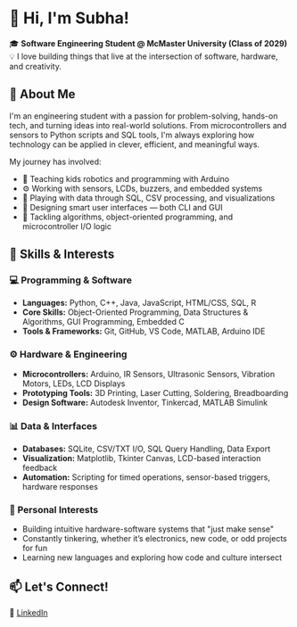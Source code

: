 # 👋 Hi, I'm Subha!

🎓 **Software Engineering Student @ McMaster University (Class of 2029)**  
💡 I love building things that live at the intersection of software, hardware, and creativity.


## 🧠 About Me

I'm an engineering student with a passion for problem-solving, hands-on tech, and turning ideas into real-world solutions. From microcontrollers and sensors to Python scripts and SQL tools, I'm always exploring how technology can be applied in clever, efficient, and meaningful ways.

My journey has involved:

- 👶 Teaching kids robotics and programming with Arduino
- ⚙️ Working with sensors, LCDs, buzzers, and embedded systems
- 💾 Playing with data through SQL, CSV processing, and visualizations
- 🎨 Designing smart user interfaces — both CLI and GUI
- 🧠 Tackling algorithms, object-oriented programming, and microcontroller I/O logic


## 🔧 Skills & Interests

### 💻 Programming & Software
- **Languages:** Python, C++, Java, JavaScript, HTML/CSS, SQL, R  
- **Core Skills:** Object-Oriented Programming, Data Structures & Algorithms, GUI Programming, Embedded C  
- **Tools & Frameworks:** Git, GitHub, VS Code, MATLAB, Arduino IDE  

### ⚙️ Hardware & Engineering
- **Microcontrollers:** Arduino, IR Sensors, Ultrasonic Sensors, Vibration Motors, LEDs, LCD Displays  
- **Prototyping Tools:** 3D Printing, Laser Cutting, Soldering, Breadboarding  
- **Design Software:** Autodesk Inventor, Tinkercad, MATLAB Simulink  

### 📊 Data & Interfaces
- **Databases:** SQLite, CSV/TXT I/O, SQL Query Handling, Data Export  
- **Visualization:** Matplotlib, Tkinter Canvas, LCD-based interaction feedback  
- **Automation:** Scripting for timed operations, sensor-based triggers, hardware responses  

### 🌟 Personal Interests
- Building intuitive hardware-software systems that "just make sense"  
- Constantly tinkering, whether it’s electronics, new code, or odd projects for fun  
- Learning new languages and exploring how code and culture intersect  


## 📫 Let's Connect!

🔗 [LinkedIn](https://linkedin.com/in/subharatti)  

